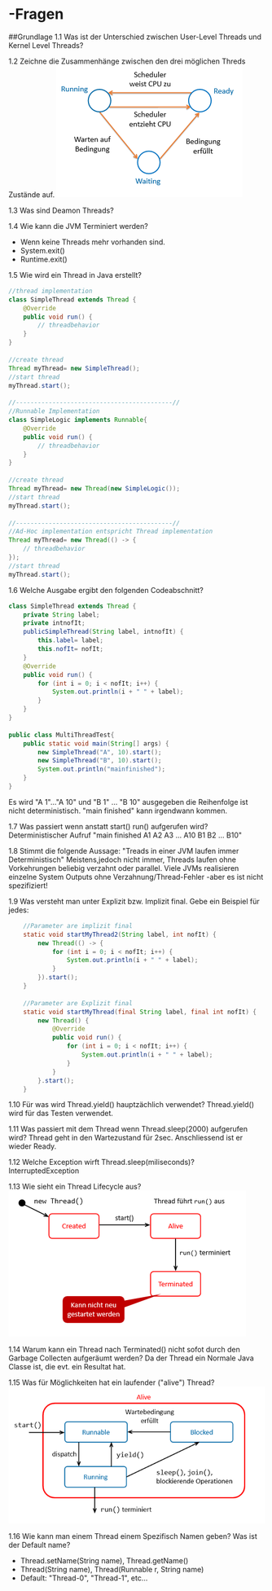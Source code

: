 -Fragen
===================

##Grundlage
1.1 Was ist der Unterschied zwischen User-Level Threads und Kernel Level Threads?

1.2 Zeichne die Zusammenhänge zwischen den drei möglichen Threds Zustände auf.
![Thread Zustände](https://github.com/suizo12/-HSR.modules.PnProg/blob/master/images/threadzustaende.png)
	
1.3 Was sind Deamon Threads?

1.4 Wie kann die JVM Terminiert werden?
- Wenn keine Threads mehr vorhanden sind.
- System.exit()
- Runtime.exit()

1.5 Wie wird ein Thread in Java erstellt?
```java
//thread implementation
class SimpleThread extends Thread {
	@Override
	public void run() {
		// threadbehavior
	}
}

//create thread
Thread myThread= new SimpleThread();
//start thread
myThread.start();

//-------------------------------------------//
//Runnable Implementation
class SimpleLogic implements Runnable{
	@Override
	public void run() {
		// threadbehavior
	}
}

//create thread
Thread myThread= new Thread(new SimpleLogic());
//start thread
myThread.start();

//-------------------------------------------//
//Ad-Hoc implementation entspricht Thread implementation
Thread myThread= new Thread(() -> {
	// threadbehavior
});
//start thread
myThread.start();
```

1.6 Welche Ausgabe ergibt den folgenden Codeabschnitt?
```java
class SimpleThread extends Thread {
	private String label;
	private intnofIt;
	publicSimpleThread(String label, intnofIt) {
		this.label= label; 
		this.nofIt= nofIt;
	}
	@Override
	public void run() {
		for (int i = 0; i < nofIt; i++) {
			System.out.println(i + " " + label);
		}
	}
}

public class MultiThreadTest{
	public static void main(String[] args) {
		new SimpleThread("A", 10).start();
		new SimpleThread("B", 10).start();
		System.out.println("mainfinished");
	}
}
```

Es wird "A 1"…"A 10" und "B 1" … "B 10" ausgegeben die Reihenfolge ist nicht deterministisch. "main finished" kann irgendwann kommen.

1.7 Was passiert wenn anstatt start() run() aufgerufen wird?
Deterministischer Aufruf
"main finished
A1 
A2
A3
…
A10
B1
B2
…
B10"

1.8 Stimmt die folgende Aussage: "Treads in einer JVM laufen immer Deterministisch"
Meistens,jedoch nicht immer, Threads laufen ohne Vorkehrungen beliebig verzahnt oder parallel. Viele JVMs realisieren einzelne System Outputs ohne Verzahnung/Thread-Fehler -aber es ist nicht spezifiziert!

1.9 Was versteht man unter Explizit bzw. Implizit final. Gebe ein Beispiel für jedes:
```java
	//Parameter are implizit final	
	static void startMyThread2(String label, int nofIt) {
		new Thread(() -> {
			for (int i = 0; i < nofIt; i++) {
				System.out.println(i + " " + label);
			}
		}).start();
	}

	//Parameter are Explizit final
	static void startMyThread(final String label, final int nofIt) {
		new Thread() {
			@Override
			public void run() {
				for (int i = 0; i < nofIt; i++) {
					System.out.println(i + " " + label);
				}
			}
		}.start();
	}
```

1.10 Für was wird Thread.yield() hauptzächlich verwendet? 
Thread.yield() wird für das Testen verwendet.

1.11 Was passiert mit dem Thread wenn Thread.sleep(2000) aufgerufen wird?
Thread geht in den Wartezustand für 2sec. Anschliessend ist er wieder Ready.

1.12 Welche Exception wirft Thread.sleep(miliseconds)?
InterruptedException

1.13 Wie sieht ein Thread Lifecycle aus?
![Thread Lifecycle](https://github.com/suizo12/-HSR.modules.PnProg/blob/master/images/thread_lifecycle.png)

1.14 Warum kann ein Thread nach Terminated() nicht sofot durch den Garbage Collecten aufgeräumt werden?
Da der Thread ein Normale Java Classe ist, die evt. ein Resultat hat.

1.15 Was für Möglichkeiten hat ein laufender ("alive") Thread?
![Thread Lifecycle](https://github.com/suizo12/-HSR.modules.PnProg/blob/master/images/thread_alive.png)

1.16 Wie kann man einem Thread einem Spezifisch Namen geben? Was ist der Default name?
- Thread.setName(String name), Thread.getName()
- Thread(String name), Thread(Runnable r, String name)
- Default: "Thread-0", "Thread-1", etc...
